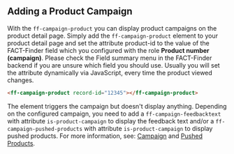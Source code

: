 ## Adding a Product Campaign
With the `ff-campaign-product` you can display product campaigns on the product detail page. Simply add the `ff-campaign-product` element to your product detail page and set the attribute product-id to the value of the FACT-Finder field which you configured with the role **Product number (campaign)**. Please check the Field summary menu in the FACT-Finder backend if you are unsure which field you should use. Usually you will set the attribute dynamically via JavaScript, every time the product viewed changes.

```html
<ff-campaign-product record-id="12345"></ff-campaign-product>
```

The element triggers the campaign but doesn't display anything. Depending on the configured campaign, you need to add a `ff-campaign-feedbacktext` with attribute `is-product-campaign` to display the feedback text and/or a `ff-campaign-pushed-products` with attribute `is-product-campaign` to display pushed products. For more information, see: [Campaign](http://web-components.fact-finder.de/documentation/ff-campaign) and [Pushed Products](http://web-components.fact-finder.de/documentation/ff-campaign-pushed-products).
